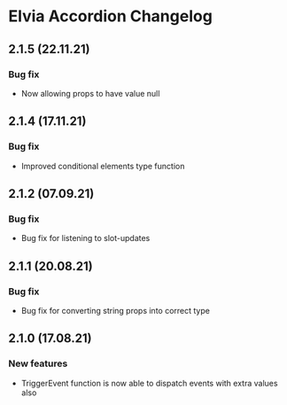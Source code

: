 # Elvia Accordion Changelog

## 2.1.5 (22.11.21)

### Bug fix

- Now allowing props to have value null

## 2.1.4 (17.11.21)

### Bug fix

- Improved conditional elements type function

## 2.1.2 (07.09.21)

### Bug fix

- Bug fix for listening to slot-updates

## 2.1.1 (20.08.21)

### Bug fix

- Bug fix for converting string props into correct type

## 2.1.0 (17.08.21)

### New features

- TriggerEvent function is now able to dispatch events with extra values also
